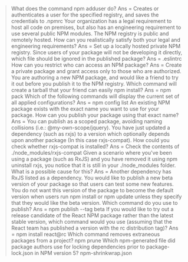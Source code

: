 > What does the command npm adduser do?
Ans = Creates or authenticates a user for the specified registry, and saves the credentials to .npmrc
>Your organization has a legal requirement to host all code on premises, but also has an engineering requirement to use 
several public NPM modules. The NPM registry is public and remotely hosted. How can you realistically satisfy both your 
legal and engineering requirements?
Ans = Set up a locally hosted private NPM registry.
>Since users of your package will not be developing it directly, which file should be ignored in the published 
package?
Ans = .eslintrc
>How can you restrict who can access an NPM package?
Ans = Create a private package and grant access only to those who are authorized.
>You are authoring a new NPM package, and would like a friend to try it out before you publish it to the NPM registry. 
Which command will create a tarball that your friend can easily npm install?
Ans = npm pack
>Which of the following commands will display the current set of all applied configurations?
Ans = npm config list
>An existing NPM package exists with the exact name you want to use for your package. How can you publish your package 
using that exact name?
Ans = You can publish as a scoped package, avoiding naming collisions (i.e.: @my-own-scope/jquery).
>You have just updated a dependency (such as rxjs) to a version which optionally depends upon another package 
(In this case rxjs-compat). How could you check whether rxjs-compat is installed?
Ans = Check the contents of ./node_modules/rxjs-compat
>Given a scenario where you've been using a package (such as RxJS) and you have removed it using npm uninstall rxjs, 
you notice that it is still in your ./node_modules folder. What is a possible cause for this?
Ans = Another dependency has RxJS listed as a dependency.
>You would like to publish a new beta version of your package so that users can test some new features. 
You do not want this version of the package to become the default version when users run npm install or npm update 
unless they specify that they would like the beta version. Which command do you use to publish?
Ans = npm publish --tag beta
>If you would like to try out a release candidate of the React NPM package rather than the latest stable version, 
which command would you use (assuming that the React team has published a version with the rc distribution tag)?
Ans = npm install react@rc
>Which command removes extraneous packages from a project?
npm prune
>Which npm-generated file did package authors use for locking dependencies prior to package-lock.json in NPM version 5?
npm-shrinkwrap.json
